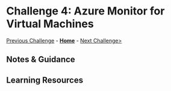# Challenge 4: Azure Monitor for Virtual Machines

[Previous Challenge](./03-Azure-Monitor-For-Applications.md) - **[Home](../README.md)** - [Next Challenge>](./05-Azure-Monitor-For-Containers.md)

## Notes & Guidance

## Learning Resources
